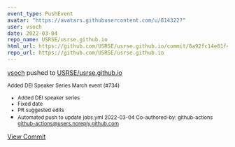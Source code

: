 ```yaml
---
event_type: PushEvent
avatar: "https://avatars.githubusercontent.com/u/814322?"
user: vsoch
date: 2022-03-04
repo_name: USRSE/usrse.github.io
html_url: https://github.com/USRSE/usrse.github.io/commit/8a92fc14e81f479fccbd2d40da1d86d13cd794f1
repo_url: https://github.com/USRSE/usrse.github.io
---
```


<a href='https://github.com/vsoch' target='_blank'>vsoch</a> pushed to <a href='https://github.com/USRSE/usrse.github.io' target='_blank'>USRSE/usrse.github.io</a>

<small>Added DEI Speaker Series March event (#734)

* Added DEI speaker series
* Fixed date
* PR suggested edits
* Automated push to update jobs.yml 2022-03-04
Co-authored-by: github-actions <github-actions@users.noreply.github.com></small>

<a href='https://github.com/USRSE/usrse.github.io/commit/8a92fc14e81f479fccbd2d40da1d86d13cd794f1' target='_blank'>View Commit</a>